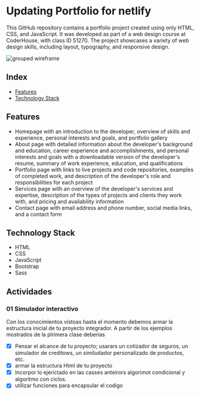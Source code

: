 # Updating Portfolio for netlify

This GitHub repository contains a portfolio project created using only HTML, CSS, and JavaScript. It was developed as part of a web design course at CoderHouse, with class ID 51270. The project showcases a variety of web design skills, including layout, typography, and responsive design.

![grouped wireframe](./src/assets/GroupedWireframe.png)

## Index

- [Features](#features)
- [Technology Stack](#technology-stack)

## Features

- Homepage with an introduction to the developer, overview of skills and experience, personal interests and goals, and portfolio gallery
- About page with detailed information about the developer's background and education, career experience and accomplishments, and personal interests and goals with a downloadable version of the developer's resume, summary of work experience, education, and qualifications
- Portfolio page with links to live projects and code repositories, examples of completed work, and description of the developer's role and responsibilities for each project
- Services page with an overview of the developer's services and expertise, description of the types of projects and clients they work with, and pricing and availability information
- Contact page with email address and phone number, social media links, and a contact form

## Technology Stack

- HTML
- CSS
- JavaScript
- Bootstrap
- Sass

## Actividades

### 01 Simulador interactivo

Con los conocimientos vistoas hasta el momento debemos armar la estructura inicial de tu proyecto integrador. A partir de los ejemplos mostrados de la plrimera clase deberias

- [x] Pensar el alcance de tu proyecto; usarars un cotizador de seguros, un simulador de creditows, un similudador personalizado de productos, etc.
- [x] armar la estructura Html de tu proyecto
- [x] Incorpor lo ejerictado en las casses anteirors algorimot condicional y algoritmo con ciclos.
- [x] utilizar funciones para encapsular el codigo

